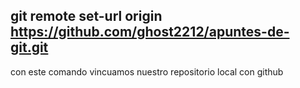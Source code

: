 ## git remote set-url origin https://github.com/ghost2212/apuntes-de-git.git
con este  comando vincuamos  nuestro  repositorio local con github


